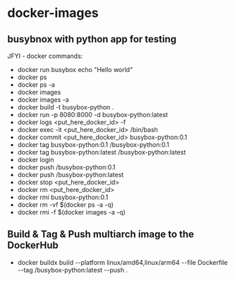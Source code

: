 # docker-images

## busybnox with python app for testing
JFYI - docker commands:
- docker run busybox echo "Hello world"
- docker ps
- docker ps -a 
- docker images
- docker images -a 
- docker build -t busybox-python .
- docker run -p 8080:8000 -d busybox-python:latest
- docker logs <put_here_docker_id> -f
- docker exec -it <put_here_docker_id> /bin/bash
- docker commit <put_here_docker_id> busybox-python:0.1
- docker tag busybox-python:0.1 <dockerhub-name>/busybox-python:0.1
- docker tag busybox-python:latest <dockerhub-name>/busybox-python:latest
- docker login
- docker push <dockerhub-name>/busybox-python:0.1
- docker push <dockerhub-name>/busybox-python:latest
- docker stop <put_here_docker_id>
- docker rm <put_here_docker_id>
- docker rmi busybox-python:0.1
- docker rm -vf $(docker ps -a -q)
- docker rmi -f $(docker images -a -q)
## Build & Tag & Push multiarch image to the DockerHub
- docker buildx build --platform linux/amd64,linux/arm64 --file Dockerfile --tag <dockerhub-name>/busybox-python:latest --push .